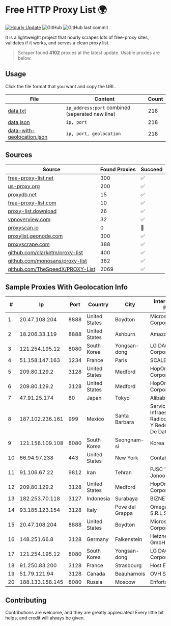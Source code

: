 
# Free HTTP Proxy List 🌍

[![Hourly Update](https://github.com/mertguvencli/http-proxy-list/actions/workflows/main.yml/badge.svg?branch=main)](https://github.com/mertguvencli/http-proxy-list/actions/workflows/main.yml)
![GitHub](https://img.shields.io/github/license/mertguvencli/http-proxy-list)
![GitHub last commit](https://img.shields.io/github/last-commit/mertguvencli/http-proxy-list)

It is a lightweight project that hourly scrapes lots of free-proxy sites, validates if it works, and serves a clean proxy list.


> Scraper found **4102** proxies at the latest update. Usable proxies are below.

## Usage

Click the file format that you want and copy the URL.


|File|Content|Count|
|----|-------|-----|
|[data.txt](https://raw.githubusercontent.com/mertguvencli/http-proxy-list/main/proxy-list/data.txt)|`ip_address:port` combined (seperated new line)|218|
|[data.json](https://raw.githubusercontent.com/mertguvencli/http-proxy-list/main/proxy-list/data.json)|`ip, port`|218|
|[data-with-geolocation.json](https://raw.githubusercontent.com/mertguvencli/http-proxy-list/main/proxy-list/data-with-geolocation.json)|`ip, port, geolocation`|218|

## Sources

|Source|Found Proxies|Succeed|
|------|-------------|-------|
|[free-proxy-list.net](https://free-proxy-list.net)|300|✅|
|[us-proxy.org](https://www.us-proxy.org)|200|✅|
|[proxydb.net](http://proxydb.net)|15|✅|
|[free-proxy-list.com](https://free-proxy-list.com/?page=&port=&type%5B%5D=http&type%5B%5D=https&up_time=0&search=Search)|10|✅|
|[proxy-list.download](https://www.proxy-list.download/HTTP)|26|✅|
|[vpnoverview.com](https://vpnoverview.com/privacy/anonymous-browsing/free-proxy-servers)|32|✅|
|[proxyscan.io](https://www.proxyscan.io)|0|🚫|
|[proxylist.geonode.com](https://proxylist.geonode.com/api/proxy-list?limit=300&page=1&sort_by=lastChecked&sort_type=desc&protocols=http,https)|300|✅|
|[proxyscrape.com](https://api.proxyscrape.com/v2/?request=displayproxies&protocol=http&timeout=10000&country=all&ssl=all&anonymity=all)|388|✅|
|[github.com/clarketm/proxy-list](https://raw.githubusercontent.com/clarketm/proxy-list/master/proxy-list-raw.txt)|400|✅|
|[github.com/monosans/proxy-list](https://raw.githubusercontent.com/monosans/proxy-list/main/proxies/http.txt)|362|✅|
|[github.com/TheSpeedX/PROXY-List](https://raw.githubusercontent.com/TheSpeedX/PROXY-List/master/http.txt)|2069|✅|


## Sample Proxies With Geolocation Info

|#|Ip|Port|Country|City|Internet Service Provider|
|-|--|----|-------|----|-------------------------|
|1|20.47.108.204|8888|United States|Boydton|Microsoft Corporation|
|2|18.206.33.119|8888|United States|Ashburn|Amazon.com, Inc.|
|3|121.254.195.12|8080|South Korea|Yongsan-dong|LG DACOM Corporation|
|4|51.158.147.163|1234|France|Paris|SCALEWAY|
|5|209.80.129.2|3128|United States|Medford|HopOne Internet Corporation|
|6|209.80.129.2|3128|United States|Medford|HopOne Internet Corporation|
|7|47.91.25.174|80|Japan|Tokyo|Alibaba.com LLC|
|8|187.102.236.161|999|Mexico|Santa Barbara|Servicios De Infraestructura De Radiocomunicacion Y Redes Privadas De Datos HYP|
|9|121.156.109.108|8080|South Korea|Seongnam-si|Korea Telecom|
|10|66.94.97.238|443|United States|New York|Contabo Inc.|
|11|91.106.67.22|9812|Iran|Tehran|PJSC "Badr Rayan Jonoob"|
|12|209.80.129.2|3128|United States|Medford|HopOne Internet Corporation|
|13|182.253.70.118|3127|Indonesia|Surabaya|BIZNET|
|14|93.185.123.154|3128|Italy|Pove del Grappa|Omegacom S.R.L.S.|
|15|20.47.108.204|8888|United States|Boydton|Microsoft Corporation|
|16|148.251.66.8|3128|Germany|Falkenstein|Hetzner Online GmbH|
|17|121.254.195.12|8080|South Korea|Yongsan-dong|LG DACOM Corporation|
|18|91.250.83.200|3128|France|Strasbourg|Host Europe GmbH|
|19|51.79.121.94|3128|Canada|Beauharnois|OVH SAS|
|20|188.133.158.145|8080|Russia|Moscow|Enforta-MSK|



## Contributing

Contributions are welcome, and they are greatly appreciated! Every
little bit helps, and credit will always be given.

